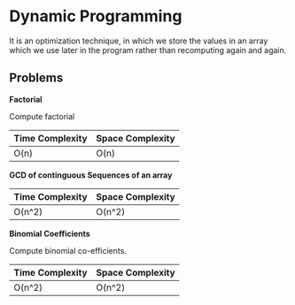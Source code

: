 # Dynamic Programming

It is an optimization technique, in which we store the values in an array which we use later in the program rather than recomputing again and again.

## Problems

**Factorial**

Compute factorial

| Time Complexity | Space Complexity |
| --- | --- |
| O(n) | O(n) |

**GCD of continguous Sequences of an array**

| Time Complexity | Space Complexity |
| --- | --- |
| O(n^2) | O(n^2) |

**Binomial Coefficients**

Compute binomial co-efficients.

| Time Complexity | Space Complexity |
| --- | --- |
| O(n^2) | O(n^2) |
